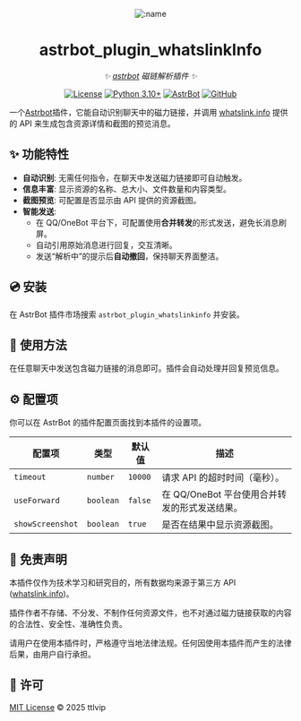 
<div align="center">

![:name](https://count.getloli.com/@astrbot_plugin_whatslinkInfo?name=astrbot_plugin_whatslinkInfo&theme=rule34&padding=6&offset=0&align=top&scale=1&pixelated=1&darkmode=auto)

# astrbot_plugin_whatslinkInfo

_✨ [astrbot](https://github.com/AstrBotDevs/AstrBot) 磁链解析插件 ✨_  

[![License](https://img.shields.io/badge/License-MIT-green.svg)](https://opensource.org/licenses/MIT)
[![Python 3.10+](https://img.shields.io/badge/Python-3.10%2B-blue.svg)](https://www.python.org/)
[![AstrBot](https://img.shields.io/badge/AstrBot-3.4%2B-orange.svg)](https://github.com/Soulter/AstrBot)
[![GitHub](https://img.shields.io/badge/作者-ttlvip-blue)](https://github.com/ttlvip)

</div>


一个[Astrbot](https://github.com/AstrBotDevs/AstrBot)插件，它能自动识别聊天中的磁力链接，并调用 [whatslink.info](https://whatslink.info/) 提供的 API 来生成包含资源详情和截图的预览消息。

## ✨ 功能特性

- **自动识别**: 无需任何指令，在聊天中发送磁力链接即可自动触发。
- **信息丰富**: 显示资源的名称、总大小、文件数量和内容类型。
- **截图预览**: 可配置是否显示由 API 提供的资源截图。
- **智能发送**:
  - 在 QQ/OneBot 平台下，可配置使用**合并转发**的形式发送，避免长消息刷屏。
  - 自动引用原始消息进行回复，交互清晰。
  - 发送“解析中”的提示后**自动撤回**，保持聊天界面整洁。

## 💿 安装

在 AstrBot  插件市场搜索 `astrbot_plugin_whatslinkinfo` 并安装。

## 📖 使用方法

在任意聊天中发送包含磁力链接的消息即可。插件会自动处理并回复预览信息。

## ⚙️ 配置项

你可以在 AstrBot  的插件配置页面找到本插件的设置项。

| 配置项           | 类型      | 默认值                               | 描述                                                               |
| ---------------- | --------- | ------------------------------------ | ------------------------------------------------------------------ |
| `timeout`        | `number`  | `10000`                              | 请求 API 的超时时间（毫秒）。                                      |
| `useForward`     | `boolean` | `false`                              | 在 QQ/OneBot 平台使用合并转发的形式发送结果。                      |
| `showScreenshot` | `boolean` | `true`                               | 是否在结果中显示资源截图。                                         |



## 📜 免责声明

本插件仅作为技术学习和研究目的，所有数据均来源于第三方 API ([whatslink.info](https://whatslink.info/))。

插件作者不存储、不分发、不制作任何资源文件，也不对通过磁力链接获取的内容的合法性、安全性、准确性负责。

请用户在使用本插件时，严格遵守当地法律法规。任何因使用本插件而产生的法律后果，由用户自行承担。

## 📝 许可

[MIT License](https://github.com/ttlvip/astrbot_plugin_whatslinkInfo/blob/master/LICENSE) © 2025 ttlvip
